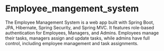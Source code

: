 # Employee_mangement_system
The Employee Management System is a web app built with Spring Boot, JPA, Hibernate, Spring Security, and Spring MVC. It features role-based authentication for Employees, Managers, and Admins. Employees manage their tasks, managers assign and update tasks, while admins have full control, including employee management and task assignments.
